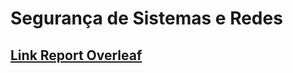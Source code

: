 # Segurança de Sistemas e Redes

## [Link Report Overleaf](https://www.overleaf.com/3314434374xrtqmwnsxqbz)
